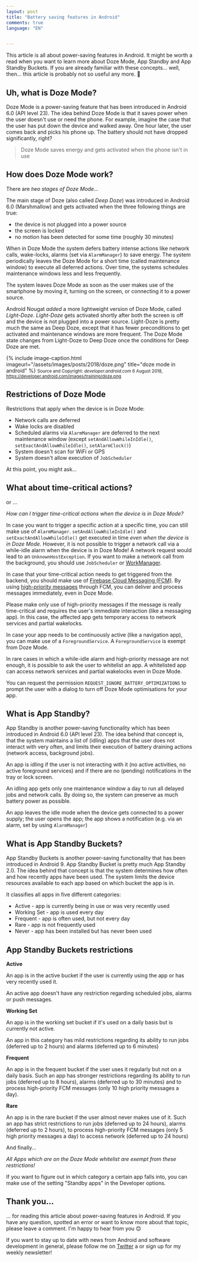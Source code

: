 ```yaml
---
layout: post
title: "Battery saving features in Android"
comments: true
language: "EN"


---
```


This article is all about power-saving features in Android. It might be worth a read when you want to learn more about Doze Mode, App Standby and App Standby Buckets. If you are already familiar with these concepts... well, then... this article is probably not so useful any more. :speak_no_evil:


## Uh, what is Doze Mode?

Doze Mode is a power-saving feature that has been introduced in Android 6.0 (API level 23).
The idea behind Doze Mode is that it saves power when the user doesn't use or need the phone. For example, imagine the case that the user has put down the device and walked away. One hour later, the user comes back and picks his phone up. The battery should not have dropped significantly, right?

>Doze Mode saves energy and gets activated when the phone isn't in use

## How does Doze Mode work?

There are *two stages of Doze Mode...*

The main stage of Doze (also called *Deep Doze*) was introduced in Android 6.0 (Marshmallow) and gets activated when the three following things are true:
- the device is not plugged into a power source
- the screen is locked
- no motion has been detected for some time (roughly 30 minutes)

When in Doze Mode the system defers battery intense actions like network calls, wake-locks, alarms (set via `AlarmManager`) to save energy. The system periodically leaves the Doze Mode for a short time (called maintenance window) to execute all deferred actions. Over time, the systems schedules maintenance windows less and less frequently.

The system leaves Doze Mode as soon as the user makes use of the smartphone by moving it, turning on the screen, or connecting it to a power source.

Android Nougat *added* a more lightweight version of Doze Mode, called *Light-Doze*.
*Light-Doze* gets activated shortly after both the screen is off and the device is not plugged into a power source.
Light-Doze is pretty much the same as Deep Doze, except that it has fewer preconditions to get activated and maintenance windows are more frequent. The Doze Mode state changes from Light-Doze to Deep Doze once the conditions for Deep Doze are met.

{% include image-caption.html imageurl="/assets/images/posts/2018/doze.png" title="doze mode in android"  %}
<small>Source and Copyright: <i>developer.android.com</i> 6 August 2018, <a href="https://developer.android.com/images/training/doze.png">https://developer.android.com/images/training/doze.png</a></small>

## Restrictions of Doze Mode

Restrictions that apply when the device is in Doze Mode:
- Network calls are deferred
- Wake locks are disabled
- Scheduled alarms via `AlarmManager` are deferred to the next maintenance window
(except `setAndAllowWhileInIdle()`, `setExactAndAllowWhileIdle()`, `setAlarmClock()`)
- System doesn't scan for WiFi or GPS
- System doesn't allow execution of `JobScheduler`

At this point, you might ask...

## What about time-critical actions?

or ...

*How can I trigger time-critical actions when the device is in Doze Mode?*

In case you want to trigger a specific action at a specific time, you can still make use of `AlarmManager`.
`setAndAllowWhileInIdle()` and `setExactAndAllowWhileIdle()` get executed in time <i>even when the device is in Doze Mode.</i>
However, it is not possible to trigger a network call via a while-idle alarm when the device is in Doze Mode! A network request would lead to an `UnknownHostException`. If you want to make a network call from the background, you should use `JobScheduler` or <a href="https://www.andreasschrade.com/android-how-to-workmanager">WorkManager</a>.

In case that your time-critical action needs to get triggered from the backend, you should make use of <a href="https://firebase.google.com/docs/cloud-messaging/" target="_blank">Firebase Cloud Messaging (FCM)</a>.
By using <a href="https://firebase.google.com/docs/cloud-messaging/admin/send-messages" target="_blank">high-priority messages</a> through FCM, you can deliver and process messages immediately, even in Doze Mode.

Please make only use of high-priority messages if the message is really time-critical and requires the user's immediate interaction (like a messaging app). In this case, the affected app gets temporary access to network services and partial wakelocks.

In case your app needs to be continuously active (like a navigation app), you can make use of a `ForegroundService`.
A `ForegroundService` is exempt from Doze Mode.

In rare cases in which a while-idle alarm and high-priority message are not enough, it is possible to ask the user to whitelist an app. A whitelisted app can access network services and partial wakelocks even in Doze Mode.

You can request the permission `REQUEST_IGNORE_BATTERY_OPTIMIZATIONS` to prompt the user with a dialog to turn off Doze Mode optimisations for your app.


## What is App Standby?

App Standby is another power-saving functionality which has been introduced in Android 6.0 (API level 23). The idea behind that concept is, that the system maintains a list of (idling) apps that the user does not interact with very often, and limits their execution of battery draining actions (network access, background jobs).

An app is idling if the user is not interacting with it (no active activities, no active foreground services) and if there are no (pending) notifications in the tray or lock screen.

An idling app gets only one maintenance window a day to run all delayed jobs and network calls. By doing so, the system can preserve as much battery power as possible.

An app leaves the idle mode when the device gets connected to a power supply; the user opens the app; the app shows a notification (e.g. via an alarm, set by using `AlarmManager`)


## What is App Standby Buckets?

App Standby Buckets is another power-saving functionality that has been introduced in Android 9. App Standby Bucket is pretty much App Standby 2.0. The idea behind that concept is that the system determines how often and how recently apps have been used. The system limits the device resources available to each app based on which bucket the app is in.

It classifies all apps in five different categories:
- Active - app is currently being in use or was very recently used
- Working Set - app is used every day
- Frequent - app is often used, but not every day
- Rare - app is not frequently used
- Never - app has been installed but has never been used


## App Standby Buckets restrictions

**Active**

An app is in the active bucket if the user is currently using the app or has very recently used it.

An active app doesn't have any restriction regarding scheduled jobs, alarms or push messages.

**Working Set**

An app is in the working set bucket if it's used on a daily basis but is currently not active.

An app in this category has mild restrictions regarding its ability to run jobs (deferred up to 2 hours) and alarms (deferred up to 6 minutes)

**Frequent**

An app is in the frequent bucket if the user uses it regularly but not on a daily basis. 
Such an app has stronger restrictions regarding its ability to run jobs (deferred up to 8 hours), alarms (deferred up to 30 minutes) and to process high-priority FCM messages (only 10 high priority messages a day).
  
**Rare**

An app is in the rare bucket if the user almost never makes use of it. Such an app has strict restrictions to run jobs (deferred up to 24 hours), alarms (deferred up to 2 hours), to process high-priority FCM messages (only 5 high priority messages a day) to access network (deferred up to 24 hours)


And finally...

*All Apps which are on the Doze Mode whitelist are exempt from these restrictions!*


If you want to figure out in which category a certain app falls into, you can make use of the setting "Standby apps" in the Developer options.

## Thank you...

... for reading this article about power-saving features in Android. If you have any question, spotted an error or want to know more about that topic, please leave a comment. I'm happy to hear from you :blush:

If you want to stay up to date with news from Android and software development in general, please follow me on <a href="https://twitter.com/andreasschrade" target="_blank">Twitter</a> a or sign up for my weekly newsletter!